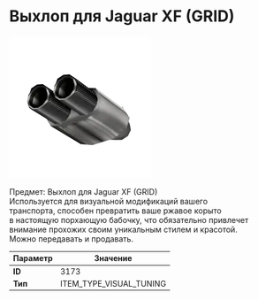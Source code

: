 # Выхлоп для Jaguar XF (GRID)

![Item Image](../img/3173.webp?raw=true)

Предмет: Выхлоп для Jaguar XF (GRID)<br>Используется для визуальной модификаций вашего<br>транспорта, способен превратить ваше ржавое корыто<br>в настоящую порхающую бабочку, что обязательно привлечет<br>внимание прохожих своим уникальным стилем и красотой.<br>Можно передавать и продавать.


| Параметр | Значение |
|----------|----------|
| **ID** | 3173 |
| **Тип** | ITEM_TYPE_VISUAL_TUNING |

